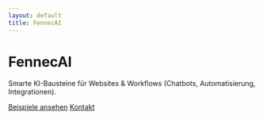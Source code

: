 ```yaml
---
layout: default
title: FennecAI
---
```


# FennecAI
Smarte KI-Bausteine für Websites & Workflows (Chatbots, Automatisierung, Integrationen).

<p>
  <a class="btn" href="https://github.com/FennecAI-org/fennecai-examples">Beispiele ansehen</a>
  <a class="btn" href="mailto:info@fennecai.de">Kontakt</a>
</p>
